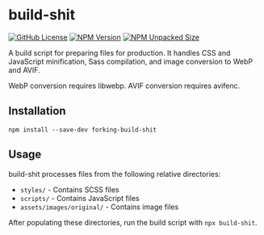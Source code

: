 # build-shit

[![GitHub License](https://img.shields.io/github/license/CorySanin/build-shit)](https://tangled.sh/@sanin.dev/build-shit/blob/master/LICENSE)
[![NPM Version](https://img.shields.io/npm/v/forking-build-shit)](https://www.npmjs.com/package/forking-build-shit)
[![NPM Unpacked Size](https://img.shields.io/npm/unpacked-size/forking-build-shit)](https://www.npmjs.com/package/forking-build-shit)

A build script for preparing files for production. It handles CSS and JavaScript minification, Sass compilation, and image conversion to WebP and AVIF.

WebP conversion requires libwebp. AVIF conversion requires avifenc.

## Installation

```
npm install --save-dev forking-build-shit
```

## Usage

build-shit processes files from the following relative directories:

- `styles/` - Contains SCSS files
- `scripts/` - Contains JavaScript files
- `assets/images/original/` - Contains image files

After populating these directories, run the build script with `npx build-shit`.
